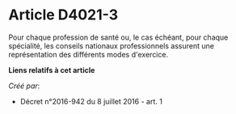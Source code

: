# Article D4021-3

Pour chaque profession de santé ou, le cas échéant, pour chaque spécialité, les conseils nationaux professionnels assurent
une représentation des différents modes d'exercice.

**Liens relatifs à cet article**

_Créé par_:

  - Décret n°2016-942 du 8 juillet 2016 - art. 1
